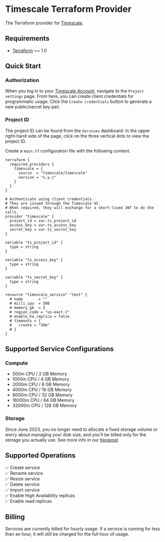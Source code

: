 # Timescale Terraform Provider
The Terraform provider for [Timescale](https://www.timescale.com/cloud).

## Requirements
- [Terraform](https://www.terraform.io/downloads.html) >= 1.0

## Quick Start

### Authorization
When you log in to your [Timescale Account](https://console.cloud.timescale.com/), navigate to the `Project settings` page.
From here, you can create client credentials for programmatic usage. Click the `Create credentials` button to generate a new public/secret key pair.

### Project ID
The project ID can be found from the `Services` dashboard. In the upper right-hand side of the page, click on the three vertical dots to view the project ID.

Create a `main.tf` configuration file with the following content.
```hcl
terraform {
  required_providers {
    timescale = {
      source  = "timescale/timescale"
      version = "x.y.z"
    }
  }
}

# Authenticate using client credentials.
# They are issued through the Timescale UI.
# When required, they will exchange for a short-lived JWT to do the calls.
provider "timescale" {
  project_id = var.ts_project_id
  access_key = var.ts_access_key
  secret_key = var.ts_secret_key
}

variable "ts_project_id" {
  type = string
}

variable "ts_access_key" {
  type = string
}

variable "ts_secret_key" {
  type = string
}

resource "timescale_service" "test" {
  # name       = ""
  # milli_cpu  = 500
  # memory_gb  = 2
  # region_code = "us-east-1"
  # enable_ha_replica = false
  # timeouts = {
  #   create = "30m"
  # }
}
```

## Supported Service Configurations
### Compute
- 500m CPU / 2 GB Memory
- 1000m CPU / 4 GB Memory
- 2000m CPU / 8 GB Memory
- 4000m CPU / 16 GB Memory
- 8000m CPU / 32 GB Memory
- 16000m CPU / 64 GB Memory
- 32000m CPU / 128 GB Memory

### Storage
Since June 2023, you no longer need to allocate a fixed storage volume or worry about managing your disk size, and you'll be billed only for the storage you actually use.
See more info in our [blogpost](https://www.timescale.com/blog/savings-unlocked-why-we-switched-to-a-pay-for-what-you-store-database-storage-model/)
## Supported Operations
✅ Create service <br />
✅ Rename service <br />
✅ Resize service <br />
✅ Delete service <br />
✅ Import service <br />
✅ Enable High Availability replicas <br />
✅ Enable read replicas <br />

## Billing
Services are currently billed for hourly usage. If a service is running for less than an hour,
it will still be charged for the full hour of usage.
